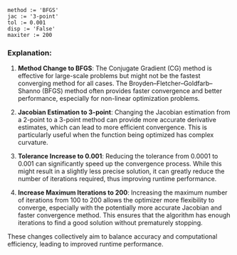 ```plaintext
method := 'BFGS'
jac := '3-point'
tol := 0.001
disp := 'False'
maxiter := 200
```

### Explanation:
1. **Method Change to BFGS**: The Conjugate Gradient (CG) method is effective for large-scale problems but might not be the fastest converging method for all cases. The Broyden–Fletcher–Goldfarb–Shanno (BFGS) method often provides faster convergence and better performance, especially for non-linear optimization problems.

2. **Jacobian Estimation to 3-point**: Changing the Jacobian estimation from a 2-point to a 3-point method can provide more accurate derivative estimates, which can lead to more efficient convergence. This is particularly useful when the function being optimized has complex curvature.

3. **Tolerance Increase to 0.001**: Reducing the tolerance from 0.0001 to 0.001 can significantly speed up the convergence process. While this might result in a slightly less precise solution, it can greatly reduce the number of iterations required, thus improving runtime performance.

4. **Increase Maximum Iterations to 200**: Increasing the maximum number of iterations from 100 to 200 allows the optimizer more flexibility to converge, especially with the potentially more accurate Jacobian and faster convergence method. This ensures that the algorithm has enough iterations to find a good solution without prematurely stopping.

These changes collectively aim to balance accuracy and computational efficiency, leading to improved runtime performance.